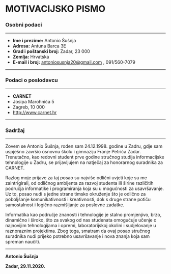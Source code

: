 # MOTIVACIJSKO PISMO

### Osobni podaci 

---


* __Ime i prezime:__ Antonio Šušnja
* __Adresa:__ Antuna Barca 3E
* __Grad i poštanski broj:__ Zadar, 23 000
* __Zemlja:__ Hrvatska
* __E-mail i broj:__ antoniosusnja20@gmail.com , 091/560-7079

---

### Podaci o poslodavcu

---

* __CARNET__
* Josipa Marohnića 5
* Zagreb, 10 000
* http://www.carnet.hr

---

### Sadržaj

---

Zovem se Antonio Šušnja, rođen sam 24.12.1998. godine u Zadru, gdje sam uspješno završio osnovnu školu i gimnaziju Franje Petrića Zadar. Trenutačno, kao redovni student prve godine stručnog studija informacijske tehnologije u Zadru, se prijavljujem na natječaj za honorarnog suradnika za CARNET. 

Razlog moje prijave za taj posao su najviše odlični uvjeti koje su me zaintrigirali, od  odličnog ambijenta za razvoj studenta ili širine različitih područja informatike i programiranja koja su u mogućnosti za usavršavanje. Uz to, posao nudi s jedne strane timsko okruženje što je odlično za poboljšanje komunikativnosti i kreativnosti, dok s druge strane potiču samostalnost i logično razmišljanje za poslovne zadatke.

Informatika kao područje znanosti i tehnologije je stalno promjenjivo, brzo, dinamično i široko, što za svakog od nas studenata omogućuje učenje o najnovijim tehnologijama i opremi, laboratorijskoj okolini i sudjelovanje u raznoraznim projektima. Zbog toga, smatram da ovaj posao stručnog suradnika nudi prijeko potrebno usavršavanje i nova znanja koja sam spreman naučiti. 

---

__Antonio Šušnja__

__Zadar, 29.11.2020.__
